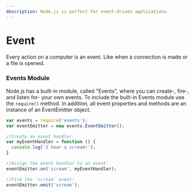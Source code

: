 ```yaml
---
description: Node.js is perfect for event-driven applications.
---
```


# Event

 Every action on a computer is an event. Like when a connection is made or a file is opened.

### Events Module

Node.js has a built-in module, called "Events", where you can create-, fire-, and listen for- your own events.  To include the built-in Events module use the `require()` method. In addition, all event properties and methods are an instance of an EventEmitter object. 

```javascript
var events = require('events');
var eventEmitter = new events.EventEmitter();

//Create an event handler:
var myEventHandler = function () {
  console.log('I hear a scream!');
}

//Assign the event handler to an event:
eventEmitter.on('scream', myEventHandler);

//Fire the 'scream' event:
eventEmitter.emit('scream');
```

